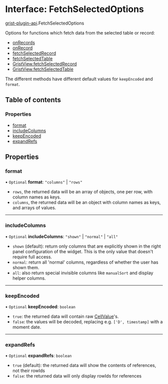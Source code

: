 # Interface: FetchSelectedOptions

[grist-plugin-api](../modules/grist_plugin_api.md).FetchSelectedOptions

Options for functions which fetch data from the selected table or record:

- [onRecords](../modules/grist_plugin_api.md#onrecords)
- [onRecord](../modules/grist_plugin_api.md#onrecord)
- [fetchSelectedRecord](../modules/grist_plugin_api.md#fetchselectedrecord)
- [fetchSelectedTable](../modules/grist_plugin_api.md#fetchselectedtable)
- [GristView.fetchSelectedRecord](grist_plugin_api.GristView.md#fetchselectedrecord)
- [GristView.fetchSelectedTable](grist_plugin_api.GristView.md#fetchselectedtable)

The different methods have different default values for `keepEncoded` and `format`.

## Table of contents

### Properties

- [format](grist_plugin_api.FetchSelectedOptions.md#format)
- [includeColumns](grist_plugin_api.FetchSelectedOptions.md#includecolumns)
- [keepEncoded](grist_plugin_api.FetchSelectedOptions.md#keepencoded)
- [expandRefs](grist_plugin_api.FetchSelectedOptions.md#expandrefs)

## Properties

### format

• `Optional` **format**: ``"columns"`` \| ``"rows"``

- `rows`, the returned data will be an array of objects, one per row, with column names as keys.
- `columns`, the returned data will be an object with column names as keys, and arrays of values.

___

### includeColumns

• `Optional` **includeColumns**: ``"shown"`` \| ``"normal"`` \| ``"all"``

- `shown` (default): return only columns that are explicitly shown
  in the right panel configuration of the widget. This is the only value that doesn't require full access.
- `normal`: return all 'normal' columns, regardless of whether the user has shown them.
- `all`: also return special invisible columns like `manualSort` and display helper columns.

___

### keepEncoded

• `Optional` **keepEncoded**: `boolean`

- `true`: the returned data will contain raw [CellValue](../modules/GristData.md#cellvalue)'s.
- `false`: the values will be decoded, replacing e.g. `['D', timestamp]` with a moment date.

___

### expandRefs

• `Optional` **expandRefs**: `boolean`

- `true` (default): the returned data will show the contents of references, not their rowIds
- `false`: the returned data will only display rowIds for references

